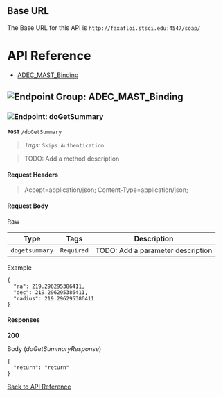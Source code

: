 # 



## Base URL

The Base URL for this API is `http://faxafloi.stsci.edu:4547/soap/`






# <a name="api_reference"></a>API Reference

* [ADEC_MAST_Binding](#adec_mast_binding)

## <a name="adec_mast_binding"></a>![Endpoint Group: ](https://apidocs.io/img/class.png "ADEC_MAST_Binding") ADEC_MAST_Binding


### <a name="do_get_summary"></a>![Endpoint: ](https://apidocs.io/img/method.png "doGetSummary") doGetSummary


**`POST`** `/doGetSummary`

> *Tags:*  ``` Skips Authentication ``` 

> TODO: Add a method description



#### Request Headers
>Accept=application/json;
>Content-Type=application/json;

#### Request Body
Raw 

|  Type | Tags | Description |
| ------| ---- |-------------| 
| `dogetsummary` |  ``` Required ```  | TODO: Add a parameter description | 

 Example 
``` 
{
  "ra": 219.296295386411,
  "dec": 219.296295386411,
  "radius": 219.296295386411
}
``` 

#### Responses
**200** 

Body (_doGetSummaryResponse_) 
```
{
  "return": "return"
}
```


[Back to API Reference](#api_reference)

